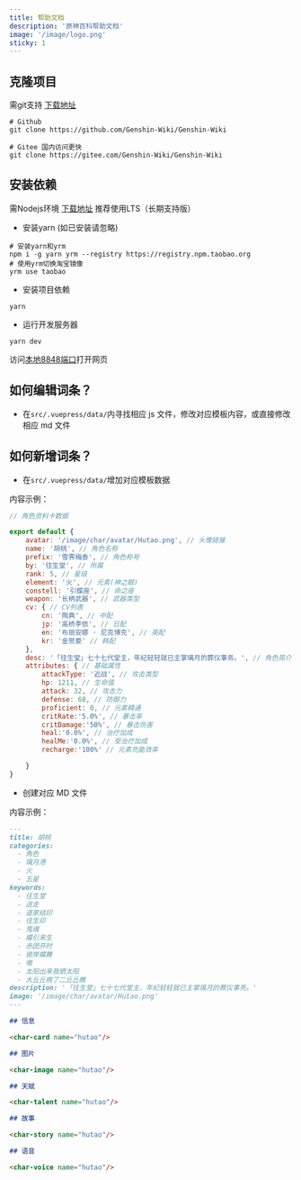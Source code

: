 ```yaml
---
title: 帮助文档
description: '原神百科帮助文档'
image: '/image/logo.png'
sticky: 1
---
```


## 克隆项目

需git支持 [下载地址](https://git-scm.com/download/)

```shell
# Github
git clone https://github.com/Genshin-Wiki/Genshin-Wiki

# Gitee 国内访问更快
git clone https://gitee.com/Genshin-Wiki/Genshin-Wiki
```

## 安装依赖

需Nodejs环境 [下载地址](https://nodejs.org/zh-cn/) 推荐使用LTS（长期支持版）

- 安装yarn (如已安装请忽略)

```shell
# 安装yarn和yrm
npm i -g yarn yrm --registry https://registry.npm.taobao.org
# 使用yrm切换淘宝镜像
yrm use taobao
```

- 安装项目依赖

```shell
yarn
```

- 运行开发服务器

```shell
yarn dev
```

访问[本地8848端口](http://localhost:8848)打开网页

## 如何编辑词条？

- 在`src/.vuepress/data/`内寻找相应 js 文件，修改对应模板内容，或直接修改相应 md 文件

## 如何新增词条？

- 在`src/.vuepress/data/`增加对应模板数据

内容示例：

```javascript
// 角色资料卡数据

export default {
    avatar: '/image/char/avatar/Hutao.png', // 头像链接
    name: '胡桃', // 角色名称
    prefix: '雪霁梅香', // 角色称号
    by: '往生堂', // 所属
    rank: 5, // 星级
    element: '火', // 元素(神之眼)
    constell: '引蝶座', // 命之座
    weapon: '长柄武器', // 武器类型
    cv: { // CV列表
        cn: '陶典', // 中配
        jp: '高桥李依', // 日配
        en: '布丽安娜 · 尼克博克', // 英配
        kr: '金贺娄' // 韩配
    },
    desc: '「往生堂」七十七代堂主，年纪轻轻就已主掌璃月的葬仪事务。', // 角色简介
    attributes: { // 基础属性
        attackType: '近战', // 攻击类型
        hp: 1211, // 生命值
        attack: 32, // 攻击力
        defense: 68, // 防御力
        proficient: 0, // 元素精通
        critRate:'5.0%', // 暴击率
        critDamage:'50%', // 暴击伤害
        heal:'0.0%', // 治疗加成
        healMe:'0.0%', // 受治疗加成
        recharge:'100%' // 元素充能效率     

    }
}
```

- 创建对应 MD 文件

内容示例：

```markdown
---
title: 胡桃
categories:
  - 角色
  - 璃月港
  - 火
  - 五星
keywords:
  - 往生堂
  - 送走
  - 道家结印
  - 往生印
  - 鬼魂
  - 蝶引来生
  - 赤团开时
  - 彼岸蝶舞
  - 嗷
  - 太阳出来我晒太阳
  - 大丘丘病了二丘丘瞧
description: '「往生堂」七十七代堂主，年纪轻轻就已主掌璃月的葬仪事务。'
image: '/image/char/avatar/Hutao.png'
---

## 信息

<char-card name="hutao"/>

## 图片

<char-image name="hutao"/>

## 天赋

<char-talent name="hutao"/>

## 故事

<char-story name="hutao"/>

## 语音

<char-voice name="hutao"/>

```
